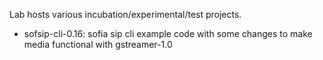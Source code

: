 Lab hosts various incubation/experimental/test projects.

- sofsip-cli-0.16: sofia sip cli example code with some changes to make media functional with gstreamer-1.0

